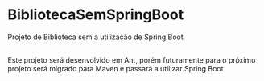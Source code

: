 # BibliotecaSemSpringBoot
Projeto de Biblioteca sem a utilização de Spring Boot
##
Este projeto será desenvolvido em Ant, porém futuramente para o próximo projeto será migrado para Maven e passará a utilizar Spring Boot
